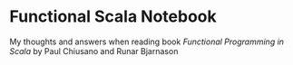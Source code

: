 # Functional Scala Notebook

My thoughts and answers when reading book *Functional Programming in Scala* by Paul Chiusano and Runar Bjarnason

